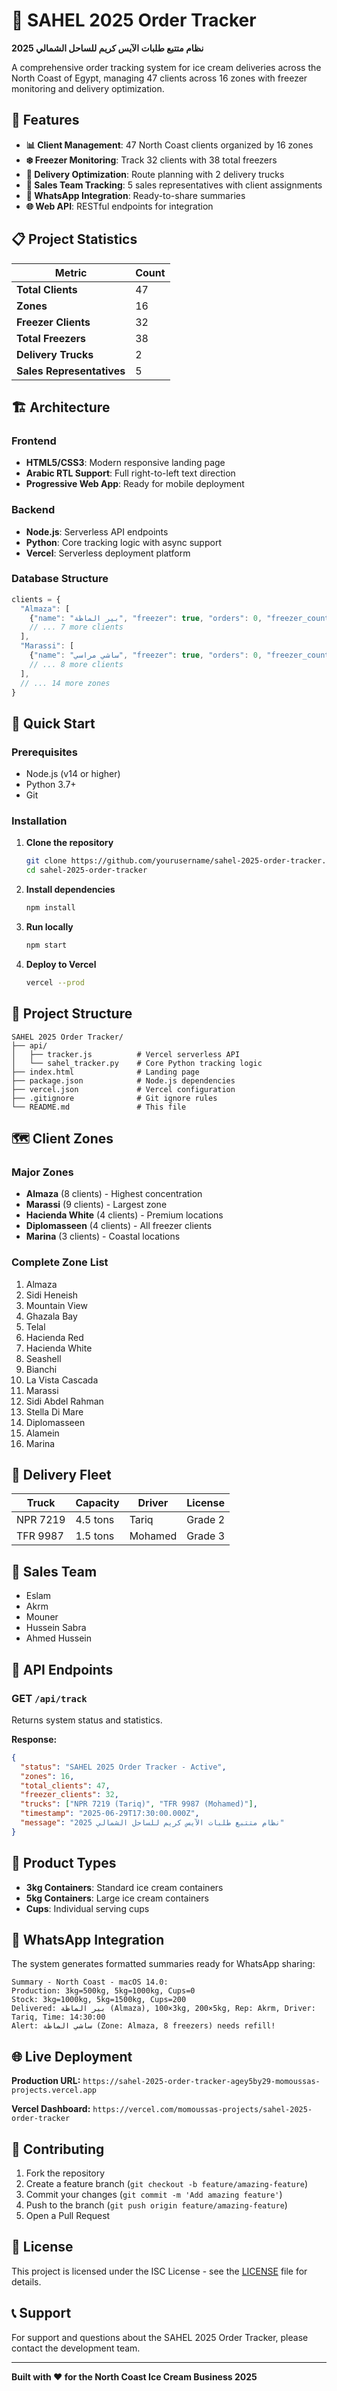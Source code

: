# 🧊 SAHEL 2025 Order Tracker

**نظام متتبع طلبات الآيس كريم للساحل الشمالي 2025**

A comprehensive order tracking system for ice cream deliveries across the North Coast of Egypt, managing 47 clients across 16 zones with freezer monitoring and delivery optimization.

## 🌟 Features

- **📊 Client Management**: 47 North Coast clients organized by 16 zones
- **❄️ Freezer Monitoring**: Track 32 clients with 38 total freezers
- **🚛 Delivery Optimization**: Route planning with 2 delivery trucks
- **👥 Sales Team Tracking**: 5 sales representatives with client assignments
- **📱 WhatsApp Integration**: Ready-to-share summaries
- **🌐 Web API**: RESTful endpoints for integration

## 📋 Project Statistics

| Metric | Count |
|--------|-------|
| **Total Clients** | 47 |
| **Zones** | 16 |
| **Freezer Clients** | 32 |
| **Total Freezers** | 38 |
| **Delivery Trucks** | 2 |
| **Sales Representatives** | 5 |

## 🏗️ Architecture

### Frontend
- **HTML5/CSS3**: Modern responsive landing page
- **Arabic RTL Support**: Full right-to-left text direction
- **Progressive Web App**: Ready for mobile deployment

### Backend
- **Node.js**: Serverless API endpoints
- **Python**: Core tracking logic with async support
- **Vercel**: Serverless deployment platform

### Database Structure
```javascript
clients = {
  "Almaza": [
    {"name": "بير الماظة", "freezer": true, "orders": 0, "freezer_count": 5},
    // ... 7 more clients
  ],
  "Marassi": [
    {"name": "ساشي مراسي", "freezer": true, "orders": 0, "freezer_count": 2},
    // ... 8 more clients
  ],
  // ... 14 more zones
}
```

## 🚀 Quick Start

### Prerequisites
- Node.js (v14 or higher)
- Python 3.7+
- Git

### Installation

1. **Clone the repository**
   ```bash
   git clone https://github.com/yourusername/sahel-2025-order-tracker.git
   cd sahel-2025-order-tracker
   ```

2. **Install dependencies**
   ```bash
   npm install
   ```

3. **Run locally**
   ```bash
   npm start
   ```

4. **Deploy to Vercel**
   ```bash
   vercel --prod
   ```

## 📁 Project Structure

```
SAHEL 2025 Order Tracker/
├── api/
│   ├── tracker.js          # Vercel serverless API
│   └── sahel_tracker.py    # Core Python tracking logic
├── index.html              # Landing page
├── package.json            # Node.js dependencies
├── vercel.json             # Vercel configuration
├── .gitignore              # Git ignore rules
└── README.md               # This file
```

## 🗺️ Client Zones

### Major Zones
- **Almaza** (8 clients) - Highest concentration
- **Marassi** (9 clients) - Largest zone
- **Hacienda White** (4 clients) - Premium locations
- **Diplomasseen** (4 clients) - All freezer clients
- **Marina** (3 clients) - Coastal locations

### Complete Zone List
1. Almaza
2. Sidi Heneish
3. Mountain View
4. Ghazala Bay
5. Telal
6. Hacienda Red
7. Hacienda White
8. Seashell
9. Bianchi
10. La Vista Cascada
11. Marassi
12. Sidi Abdel Rahman
13. Stella Di Mare
14. Diplomasseen
15. Alamein
16. Marina

## 🚛 Delivery Fleet

| Truck | Capacity | Driver | License |
|-------|----------|--------|---------|
| NPR 7219 | 4.5 tons | Tariq | Grade 2 |
| TFR 9987 | 1.5 tons | Mohamed | Grade 3 |

## 👥 Sales Team

- Eslam
- Akrm
- Mouner
- Hussein Sabra
- Ahmed Hussein

## 🔧 API Endpoints

### GET `/api/track`
Returns system status and statistics.

**Response:**
```json
{
  "status": "SAHEL 2025 Order Tracker - Active",
  "zones": 16,
  "total_clients": 47,
  "freezer_clients": 32,
  "trucks": ["NPR 7219 (Tariq)", "TFR 9987 (Mohamed)"],
  "timestamp": "2025-06-29T17:30:00.000Z",
  "message": "نظام متتبع طلبات الآيس كريم للساحل الشمالي 2025"
}
```

## 🧊 Product Types

- **3kg Containers**: Standard ice cream containers
- **5kg Containers**: Large ice cream containers  
- **Cups**: Individual serving cups

## 📱 WhatsApp Integration

The system generates formatted summaries ready for WhatsApp sharing:

```
Summary - North Coast - macOS 14.0:
Production: 3kg=500kg, 5kg=1000kg, Cups=0
Stock: 3kg=1000kg, 5kg=1500kg, Cups=200
Delivered: بير الماظة (Almaza), 100×3kg, 200×5kg, Rep: Akrm, Driver: Tariq, Time: 14:30:00
Alert: ساشي الماظة (Zone: Almaza, 8 freezers) needs refill!
```

## 🌐 Live Deployment

**Production URL:** `https://sahel-2025-order-tracker-agey5by29-momoussas-projects.vercel.app`

**Vercel Dashboard:** `https://vercel.com/momoussas-projects/sahel-2025-order-tracker`

## 🤝 Contributing

1. Fork the repository
2. Create a feature branch (`git checkout -b feature/amazing-feature`)
3. Commit your changes (`git commit -m 'Add amazing feature'`)
4. Push to the branch (`git push origin feature/amazing-feature`)
5. Open a Pull Request

## 📄 License

This project is licensed under the ISC License - see the [LICENSE](LICENSE) file for details.

## 📞 Support

For support and questions about the SAHEL 2025 Order Tracker, please contact the development team.

---

**Built with ❤️ for the North Coast Ice Cream Business 2025** 